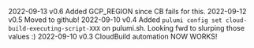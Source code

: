 2022-09-13  v0.6  Added GCP_REGION since CB fails for this.
2022-09-12  v0.5  Moved to github!
2022-09-10  v0.4  Added `pulumi config set cloud-build-executing-script-XXX` on pulumi.sh. Looking fwd to slurping those values :)
2022-09-10  v0.3  CloudBuild automation NOW WORKS!

